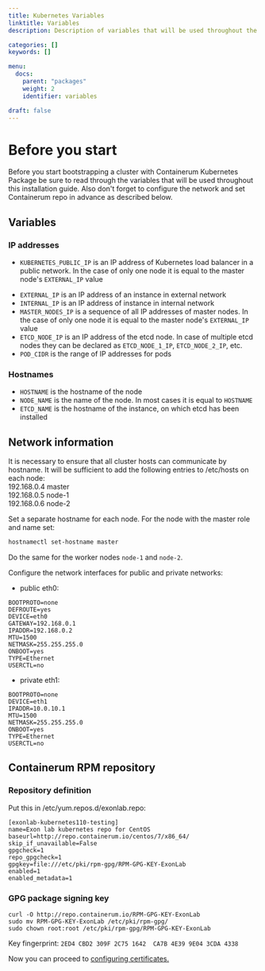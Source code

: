 ```yaml
---
title: Kubernetes Variables
linktitle: Variables
description: Description of variables that will be used throughout the installation and network configuration info.

categories: []
keywords: []

menu:
  docs:
    parent: "packages"
    weight: 2
    identifier: variables

draft: false
---
```


# Before you start
Before you start bootstrapping a cluster with Containerum Kubernetes Package be sure to read through the variables that will be used throughout this installation guide. Also don't forget to configure the network and set Containerum repo in advance as described below.

## Variables  
### IP addresses

- `KUBERNETES_PUBLIC_IP` is an IP address of Kubernetes load balancer in a public network. In the case of only one node it is equal to the master node's `EXTERNAL_IP` value
<!-- - `PUBLIC_IP` is equal to `KUBERNETES_PUBLIC_IP` -->
- `EXTERNAL_IP` is an IP address of an instance in external network
- `INTERNAL_IP` is an IP address of instance in internal network
- `MASTER_NODES_IP` is a sequence of all IP addresses of master nodes. In the case of only one node it is equal to the master node's `EXTERNAL_IP` value
- `ETCD_NODE_IP` is an IP address of the etcd node. In case of multiple etcd nodes they can be declared as `ETCD_NODE_1_IP`, `ETCD_NODE_2_IP`, etc.
- `POD_CIDR` is the range of IP addresses for pods

### Hostnames

- `HOSTNAME` is the hostname of the node
- `NODE_NAME` is the name of the node. In most cases it is equal to `HOSTNAME`
- `ETCD_NAME` is the hostname of the instance, on which etcd has been installed

## Network information

It is necessary to ensure that all cluster hosts can communicate by hostname. It will be sufficient to add the following entries to /etc/hosts on each node:  
192.168.0.4 master  
192.168.0.5 node-1  
192.168.0.6 node-2  

Set a separate hostname for each node. For the node with the master role and name set:
```bash
hostnamectl set-hostname master
```
Do the same for the worker nodes `node-1` and `node-2`.

Configure the network interfaces for public and private networks:

- public eth0:

```
BOOTPROTO=none
DEFROUTE=yes
DEVICE=eth0
GATEWAY=192.168.0.1
IPADDR=192.168.0.2
MTU=1500
NETMASK=255.255.255.0
ONBOOT=yes
TYPE=Ethernet
USERCTL=no
```

- private eth1:

```
BOOTPROTO=none
DEVICE=eth1
IPADDR=10.0.10.1
MTU=1500
NETMASK=255.255.255.0
ONBOOT=yes
TYPE=Ethernet
USERCTL=no
```

## Containerum RPM repository

### Repository definition

Put this in /etc/yum.repos.d/exonlab.repo:
```
[exonlab-kubernetes110-testing]
name=Exon lab kubernetes repo for CentOS
baseurl=http://repo.containerum.io/centos/7/x86_64/
skip_if_unavailable=False
gpgcheck=1
repo_gpgcheck=1
gpgkey=file:///etc/pki/rpm-gpg/RPM-GPG-KEY-ExonLab
enabled=1
enabled_metadata=1

```

### GPG package signing key

```
curl -O http://repo.containerum.io/RPM-GPG-KEY-ExonLab
sudo mv RPM-GPG-KEY-ExonLab /etc/pki/rpm-gpg/
sudo chown root:root /etc/pki/rpm-gpg/RPM-GPG-KEY-ExonLab
```

Key fingerprint: `2ED4 CBD2 309F 2C75 1642  CA7B 4E39 9E04 3CDA 4338`

Now you can proceed to [configuring certificates.](/installation/packages/2certificates)
